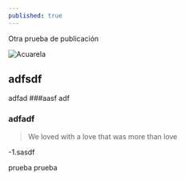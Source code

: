 ```yaml
---
published: true
---
```

Otra prueba de publicación

![Acuarela](http://rafacomino.tk/images/proyectos/acuarela-thumb.jpg)

## adfsdf
adfad
###aasf
adf
### adfadf

> We loved with a love that was more than love

-1.sasdf

prueba prueba
